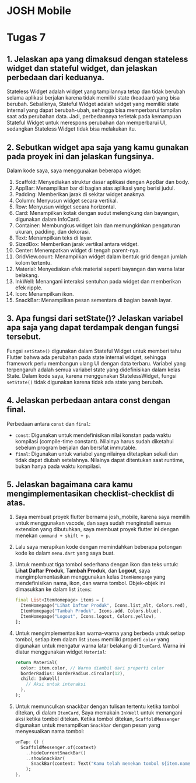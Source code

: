 # JOSH Mobile

# Tugas 7
## 1. Jelaskan apa yang dimaksud dengan stateless widget dan stateful widget, dan jelaskan perbedaan dari keduanya.
Stateless Widget adalah widget yang tampilannya tetap dan tidak berubah selama aplikasi berjalan karena tidak memiliki state (keadaan) yang bisa berubah. Sebaliknya, Stateful Widget adalah widget yang memiliki state internal yang dapat berubah-ubah, sehingga bisa memperbarui tampilan saat ada perubahan data. Jadi, perbedaannya terletak pada kemampuan Stateful Widget untuk merespons perubahan dan memperbarui UI, sedangkan Stateless Widget tidak bisa melakukan itu.

## 2. Sebutkan widget apa saja yang kamu gunakan pada proyek ini dan jelaskan fungsinya.
Dalam kode saya, saya menggunakan beberapa widget:
1. Scaffold: Menyediakan struktur dasar aplikasi dengan AppBar dan body.
2. AppBar: Menampilkan bar di bagian atas aplikasi yang berisi judul.
3. Padding: Memberikan jarak di sekitar widget anaknya.
4. Column: Menyusun widget secara vertikal.
5. Row: Menyusun widget secara horizontal.
6. Card: Menampilkan kotak dengan sudut melengkung dan bayangan, digunakan dalam InfoCard.
7. Container: Membungkus widget lain dan memungkinkan pengaturan ukuran, padding, dan dekorasi.
8. Text: Menampilkan teks di layar.
9. SizedBox: Memberikan jarak vertikal antara widget.
10. Center: Menempatkan widget di tengah parent-nya.
11. GridView.count: Menampilkan widget dalam bentuk grid dengan jumlah kolom tertentu.
12. Material: Menyediakan efek material seperti bayangan dan warna latar belakang.
13. InkWell: Menangani interaksi sentuhan pada widget dan memberikan efek ripple.
14. Icon: Menampilkan ikon.
15. SnackBar: Menampilkan pesan sementara di bagian bawah layar.

## 3. Apa fungsi dari setState()? Jelaskan variabel apa saja yang dapat terdampak dengan fungsi tersebut.
Fungsi `setState()` digunakan dalam Stateful Widget untuk memberi tahu Flutter bahwa ada perubahan pada state internal widget, sehingga framework perlu membangun ulang UI dengan data terbaru. Variabel yang terpengaruh adalah semua variabel state yang didefinisikan dalam kelas State. Dalam kode saya, karena menggunakan StatelessWidget, fungsi `setState()` tidak digunakan karena tidak ada state yang berubah.

## 4. Jelaskan perbedaan antara const dengan final.
Perbedaan antara `const` dan `final`:
* `const`: Digunakan untuk mendefinisikan nilai konstan pada waktu kompilasi (compile-time constant). Nilainya harus sudah diketahui sebelum program berjalan dan bersifat immutable.
* `final`: Digunakan untuk variabel yang nilainya ditetapkan sekali dan tidak dapat diubah setelahnya. Nilainya dapat ditentukan saat runtime, bukan hanya pada waktu kompilasi.

## 5. Jelaskan bagaimana cara kamu mengimplementasikan checklist-checklist di atas.
1. Saya membuat proyek flutter bernama josh_mobile, karena saya memilih untuk menggunakan vscode, dan saya sudah menginstall semua extension yang dibutuhkan, saya membuat proyek flutter ini dengan menekan `command + shift + p`.
2. Lalu saya merapikan kode dengan memindahkan beberapa potongan kode ke dalam `menu.dart` yang saya buat.
3. Untuk membuat tiga tombol sederhana dengan ikon dan teks untuk: **Lihat Daftar Produk**, **Tambah Produk**, dan **Logout**, saya mengimplementasikan menggunakan kelas `ItemHomepage` yang mendefinisikan nama, ikon, dan warna tombol. Objek-objek ini dimasukkan ke dalam list `items`:

     ```dart
     final List<ItemHomepage> items = [
       ItemHomepage("Lihat Daftar Produk", Icons.list_alt, Colors.red),
       ItemHomepage("Tambah Produk", Icons.add, Colors.blue),
       ItemHomepage("Logout", Icons.logout, Colors.yellow),
     ];
     ```
4. Untuk mengimplementasikan warna-warna yang berbeda untuk setiap tombol, setiap item dalam list `items` memiliki properti `color` yang digunakan untuk mengatur warna latar belakang di `ItemCard`. Warna ini diatur menggunakan widget `Material`:
     ```dart
     return Material(
       color: item.color, // Warna diambil dari properti color
       borderRadius: BorderRadius.circular(12),
       child: InkWell(
         // Aksi untuk interaksi
       ),
     );
     ```
5. Untuk memunculkan snackbar dengan tulisan tertentu ketika tombol ditekan, di dalam `ItemCard`, Saya memakain `InkWell` untuk menangani aksi ketika tombol ditekan. Ketika tombol ditekan, `ScaffoldMessenger` digunakan untuk menampilkan `Snackbar` dengan pesan yang menyesuaikan nama tombol:

     ```dart
     onTap: () {
       ScaffoldMessenger.of(context)
         ..hideCurrentSnackBar()
         ..showSnackBar(
           SnackBar(content: Text("Kamu telah menekan tombol ${item.name}")),
         );
     },
     ```